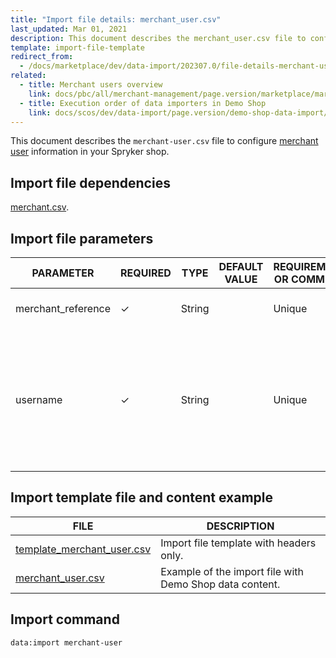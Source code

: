 ```yaml
---
title: "Import file details: merchant_user.csv"
last_updated: Mar 01, 2021
description: This document describes the merchant_user.csv file to configure merchant information in your Spryker shop.
template: import-file-template
redirect_from:
  - /docs/marketplace/dev/data-import/202307.0/file-details-merchant-user.csv.html
related:
  - title: Merchant users overview
    link: docs/pbc/all/merchant-management/page.version/marketplace/marketplace-merchant-feature-overview/merchant-users-overview.html
  - title: Execution order of data importers in Demo Shop
    link: docs/scos/dev/data-import/page.version/demo-shop-data-import/execution-order-of-data-importers-in-demo-shop.html
---
```


This document describes the `merchant-user.csv` file to configure [merchant user](/docs/pbc/all/merchant-management/{{site.version}}/marketplace/marketplace-merchant-feature-overview/merchant-users-overview.html) information in your Spryker shop.


## Import file dependencies

[merchant.csv](/docs/pbc/all/merchant-management/{{site.version}}/marketplace/import-and-export-data/import-file-details-merchant.csv.html).

## Import file parameters


| PARAMETER | REQUIRED | TYPE | DEFAULT VALUE | REQUIREMENTS OR COMMENTS | DESCRIPTION |
|-|-|-|-|-|-|
| merchant_reference | &check; | String |   |  Unique | Identifier of the merchant in the system. |
| username | &check; | String |   |  Unique | Username of the merchant user. It is an email address that is used for logging into the Merchant Portal as a merchant user.  |



## Import template file and content example


|FILE|DESCRIPTION|
|-|-|
| [template_merchant_user.csv](https://spryker.s3.eu-central-1.amazonaws.com/docs/Developer+Guide/Back-End/Data+Manipulation/Data+Ingestion/Data+Import/Data+Import+Categories/Marketplace+setup/template_merchant_user.csv) | Import file template with headers only. |
| [merchant_user.csv](https://spryker.s3.eu-central-1.amazonaws.com/docs/Developer+Guide/Back-End/Data+Manipulation/Data+Ingestion/Data+Import/Data+Import+Categories/Marketplace+setup/merchant_user.csv) | Example of the import file with Demo Shop data content. |


## Import command

```bash
data:import merchant-user
```

